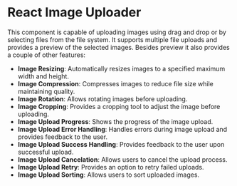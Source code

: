 # React Image Uploader

This component is capable of uploading images using drag and drop or by selecting files from the file system. It supports multiple file uploads and provides a preview of the selected images.
Besides preview it also provides a couple of other features:
- **Image Resizing**: Automatically resizes images to a specified maximum width and height.
- **Image Compression**: Compresses images to reduce file size while maintaining quality.
- **Image Rotation**: Allows rotating images before uploading.
- **Image Cropping**: Provides a cropping tool to adjust the image before uploading.
- **Image Upload Progress**: Shows the progress of the image upload.
- **Image Upload Error Handling**: Handles errors during image upload and provides feedback to the user.
- **Image Upload Success Handling**: Provides feedback to the user upon successful upload.
- **Image Upload Cancelation**: Allows users to cancel the upload process.
- **Image Upload Retry**: Provides an option to retry failed uploads.
- **Image Upload Sorting**: Allows users to sort uploaded images.
